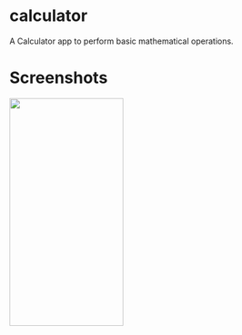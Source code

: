 # calculator

A Calculator app to perform basic mathematical operations.

# Screenshots
<img src="https://user-images.githubusercontent.com/43927153/189498001-377d7f57-b75d-4548-b4ad-220cd9694135.jpg" width="200" height="400" />
